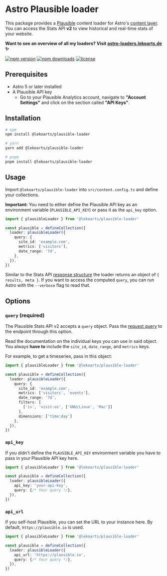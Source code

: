 # Astro Plausible loader

This package provides a [Plausible](https://plausible.io/) content loader for Astro's [content layer](https://docs.astro.build/en/guides/content-collections/). You can access the Stats API **v2** to view historical and real-time stats of your website.

**Want to see an overview of all my loaders? Visit [astro-loaders.lekoarts.de](https://astro-loaders.lekoarts.de) ✨**

<!-- automd:badges license -->

[![npm version](https://img.shields.io/npm/v/@lekoarts/plausible-loader)](https://npmjs.com/package/@lekoarts/plausible-loader)
[![npm downloads](https://img.shields.io/npm/dm/@lekoarts/plausible-loader)](https://npm.chart.dev/@lekoarts/plausible-loader)
[![license](https://img.shields.io/github/license/LekoArts/astro-loaders)](https://github.com/LekoArts/astro-loaders/blob/main/LICENSE)

<!-- /automd -->

## Prerequisites

- Astro 5 or later installed
- A Plausible API key
  - Go to your Plausible Analytics account, navigate to **"Account Settings"** and click on the section called **"API Keys"**.

## Installation

<!-- automd:pm-install separate auto=false -->

```sh
# npm
npm install @lekoarts/plausible-loader
```

```sh
# yarn
yarn add @lekoarts/plausible-loader
```

```sh
# pnpm
pnpm install @lekoarts/plausible-loader
```

<!-- /automd -->

## Usage

Import `@lekoarts/plausible-loader` into `src/content.config.ts` and define your collections.

**Important:** You need to either define the Plausible API key as an environment variable (`PLAUSIBLE_API_KEY`) or pass it as the `api_key` option.

```ts
import { plausibleLoader } from '@lekoarts/plausible-loader'

const plausible = defineCollection({
  loader: plausibleLoader({
    query: {
      site_id: 'example.com',
      metrics: ['visitors'],
      date_range: '7d',
    },
  }),
})
```

Similar to the Stats API [response structure](https://plausible.io/docs/stats-api#response-structure) the loader returns an object of `{ results, meta }`. If you want to access the computed `query`, you can run Astro with the `--verbose` flag to read that.

## Options

### `query` (required)

The Plausible Stats API v2 accepts a `query` object. Pass the [request query](https://plausible.io/docs/stats-api#request-structure) to the endpoint through this option.

Read the documentation on the individual keys you can use in said object. You always **have to** include the `site_id`, `date_range`, and `metrics` keys.

For example, to get a timeseries, pass in this object:

```ts
import { plausibleLoader } from '@lekoarts/plausible-loader'

const plausible = defineCollection({
  loader: plausibleLoader({
    query: {
      site_id: 'example.com',
      metrics: ['visitors', 'events'],
      date_range: '7d',
      filters: [
        ['is', 'visit:os', ['GNU/Linux', 'Mac']]
      ],
      dimensions: ['time:day']
    },
  }),
})
```

### `api_key`

If you didn't define the `PLAUSIBLE_API_KEY` environment variable you have to pass in your Plausible API key here.

```ts
import { plausibleLoader } from '@lekoarts/plausible-loader'

const plausible = defineCollection({
  loader: plausibleLoader({
    api_key: 'your-api-key',
    query: {/* Your query */},
  }),
})
```

### `api_url`

If you self-host Plausible, you can set the URL to your instance here. By default, `https://plausible.io` is used.

```ts
import { plausibleLoader } from '@lekoarts/plausible-loader'

const plausible = defineCollection({
  loader: plausibleLoader({
    api_url: 'https://plausible.io',
    query: {/* Your query */},
  }),
})
```
